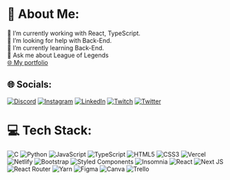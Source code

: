 # 💫 About Me:
🔭 I’m currently working with React, TypeScript.<br>🤝 I’m looking for help with Back-End.<br>🌱 I’m currently learning Back-End.<br>💬 Ask me about League of Legends<br><a target="_blank" href="https://www.coquizin.works/">🌐 My portfolio</a>


## 🌐 Socials:
[![Discord](https://img.shields.io/badge/Discord-%237289DA.svg?logo=discord&logoColor=white)](htttps://discord.gg/coquizin#5195) [![Instagram](https://img.shields.io/badge/Instagram-%23E4405F.svg?logo=Instagram&logoColor=white)](https://instagram.com/coquizin) [![LinkedIn](https://img.shields.io/badge/LinkedIn-%230077B5.svg?logo=linkedin&logoColor=white)](https://linkedin.com/in/caulivilelaferreira) [![Twitch](https://img.shields.io/badge/Twitch-%239146FF.svg?logo=Twitch&logoColor=white)](https://twitch.tv/coquizin) [![Twitter](https://img.shields.io/badge/Twitter-%231DA1F2.svg?logo=Twitter&logoColor=white)](https://twitter.com/coquizin) 

# 💻 Tech Stack:
![C](https://img.shields.io/badge/c-%2300599C.svg?style=flat&logo=c&logoColor=white) ![Python](https://img.shields.io/badge/python-3670A0?style=flat&logo=python&logoColor=ffdd54) ![JavaScript](https://img.shields.io/badge/javascript-%23323330.svg?style=flat&logo=javascript&logoColor=%23F7DF1E) ![TypeScript](https://img.shields.io/badge/typescript-%23007ACC.svg?style=flat&logo=typescript&logoColor=white) ![HTML5](https://img.shields.io/badge/html5-%23E34F26.svg?style=flat&logo=html5&logoColor=white) ![CSS3](https://img.shields.io/badge/css3-%231572B6.svg?style=flat&logo=css3&logoColor=white) ![Vercel](https://img.shields.io/badge/vercel-%23000000.svg?style=flat&logo=vercel&logoColor=white) ![Netlify](https://img.shields.io/badge/netlify-%23000000.svg?style=flat&logo=netlify&logoColor=#00C7B7) ![Bootstrap](https://img.shields.io/badge/bootstrap-%23563D7C.svg?style=flat&logo=bootstrap&logoColor=white) ![Styled Components](https://img.shields.io/badge/styled--components-DB7093?style=flat&logo=styled-components&logoColor=white) ![Insomnia](https://img.shields.io/badge/Insomnia-black?style=flat&logo=insomnia&logoColor=5849BE) ![React](https://img.shields.io/badge/react-%2320232a.svg?style=flat&logo=react&logoColor=%2361DAFB) ![Next JS](https://img.shields.io/badge/Next-black?style=flat&logo=next.js&logoColor=white) ![React Router](https://img.shields.io/badge/React_Router-CA4245?style=flat&logo=react-router&logoColor=white) ![Yarn](https://img.shields.io/badge/yarn-%232C8EBB.svg?style=flat&logo=yarn&logoColor=white) 	![Figma](https://img.shields.io/badge/figma-%23F24E1E.svg?style=flat&logo=figma&logoColor=white) ![Canva](https://img.shields.io/badge/Canva-%2300C4CC.svg?style=flat&logo=Canva&logoColor=white) ![Trello](https://img.shields.io/badge/Trello-%23026AA7.svg?style=flat&logo=Trello&logoColor=white)
